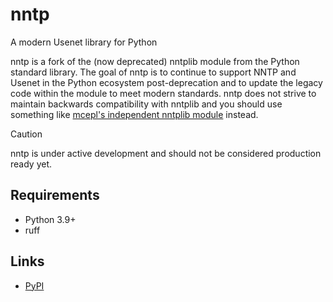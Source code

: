 # nntp
A modern Usenet library for Python

nntp is a fork of the (now deprecated) nntplib module from the Python standard library. The goal of nntp is to continue to support NNTP and Usenet in the Python ecosystem post-deprecation and to update the legacy code within the module to meet modern standards. nntp does not strive to maintain backwards compatibility with nntplib and you should use something like [mcepl's independent nntplib module](https://git.cepl.eu/cgit/python/nntplib]) instead. 

> [!CAUTION]
> nntp is under active development and should not be considered production ready yet.


## Requirements
* Python 3.9+
* ruff

## Links
* [PyPI](https://pypi.org/project/nntp)
